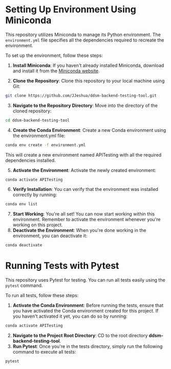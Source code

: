 # Setting Up Environment Using Miniconda

This repository utilizes Miniconda to manage its Python environment. The `environment.yml` file specifies all the dependencies required to recreate the environment.

To set up the environment, follow these steps:

1. **Install Miniconda**: If you haven't already installed Miniconda, download and install it from the [Miniconda website](https://docs.conda.io/en/latest/miniconda.html).

2. **Clone the Repository**: Clone this repository to your local machine using Git:
```bash
git clone https://github.com/JJeshua/ddsm-backend-testing-tool.git
```
3. **Navigate to the Repository Directory**: Move into the directory of the cloned repository:
```bash
cd ddsm-backend-testing-tool
```
4. **Create the Conda Environment**: Create a new Conda environment using the environment.yml file:
```bash
conda env create -f environment.yml
```
This will create a new environment named APITesting with all the required dependencies installed.

5. **Activate the Environment**: Activate the newly created environment:
```bash
conda activate APITesting
```
6. **Verify Installation**: You can verify that the environment was installed correctly by running:
```bash
conda env list
```
7. **Start Working**: You're all set! You can now start working within this environment. Remember to activate the environment whenever you're working on this project.
8. **Deactivate the Environment**: When you're done working in the environment, you can deactivate it:
```bash
conda deactivate
```
# Running Tests with Pytest

This repository uses Pytest for testing. You can run all tests easily using the `pytest` command.

To run all tests, follow these steps:

1. **Activate the Conda Environment**: Before running the tests, ensure that you have activated the Conda environment created for this project. If you haven't activated it yet, you can do so by running:
```bash
conda activate APITesting
```
2. **Navigate to the Project Root Directory**: CD to the root directory **ddsm-backend-testing-tool**.
3. **Run Pytest**: Once you're in the tests directory, simply run the following command to execute all tests:
  ```bash
  pytest
  ```
